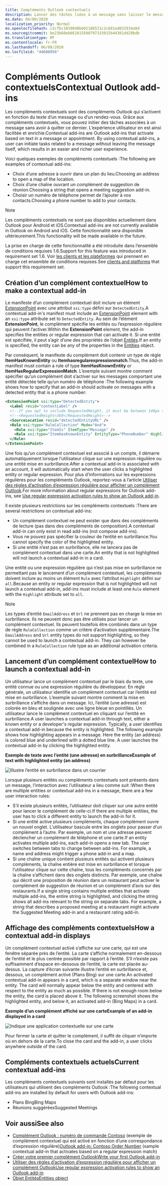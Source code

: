 ```yaml
---
title: Compléments Outlook contextuels
description: Lancer des tâches liées à un message sans laisser le message lui-même pour faciliter et enrichir l'expérience utilisateur.
ms.date: 04/09/2020
localization_priority: Normal
ms.openlocfilehash: c2cfbc1019048bb02186521c2cb81ed832934a8d
ms.sourcegitcommit: be23b68eb661015508797333915b44381dd29bdb
ms.translationtype: MT
ms.contentlocale: fr-FR
ms.lasthandoff: 06/08/2020
ms.locfileid: "44608956"
---
```

# <a name="contextual-outlook-add-ins"></a><span data-ttu-id="cb0ba-103">Compléments Outlook contextuels</span><span class="sxs-lookup"><span data-stu-id="cb0ba-103">Contextual Outlook add-ins</span></span>

<span data-ttu-id="cb0ba-p101">Les compléments contextuels sont des compléments Outlook qui s’activent en fonction du texte d’un message ou d’un rendez-vous. Grâce aux compléments contextuels, vous pouvez initier des tâches associées à un message sans avoir à quitter ce dernier. L’expérience utilisateur en est ainsi facilitée et enrichie.</span><span class="sxs-lookup"><span data-stu-id="cb0ba-p101">Contextual add-ins are Outlook add-ins that activate based on text in a message or appointment. By using contextual add-ins, a user can initiate tasks related to a message without leaving the message itself, which results in an easier and richer user experience.</span></span>

<span data-ttu-id="cb0ba-106">Voici quelques exemples de compléments contextuels :</span><span class="sxs-lookup"><span data-stu-id="cb0ba-106">The following are examples of contextual add-ins:</span></span>

- <span data-ttu-id="cb0ba-107">Choix d’une adresse à ouvrir dans un plan du lieu.</span><span class="sxs-lookup"><span data-stu-id="cb0ba-107">Choosing an address to open a map of the location.</span></span>
- <span data-ttu-id="cb0ba-108">Choix d’une chaîne ouvrant un complément de suggestion de réunion.</span><span class="sxs-lookup"><span data-stu-id="cb0ba-108">Choosing a string that opens a meeting suggestion add-in.</span></span>
- <span data-ttu-id="cb0ba-109">Choisir un numéro de téléphone permet de l’ajouter à vos contacts.</span><span class="sxs-lookup"><span data-stu-id="cb0ba-109">Choosing a phone number to add to your contacts.</span></span>


> [!NOTE]
> <span data-ttu-id="cb0ba-110">Les compléments contextuels ne sont pas disponibles actuellement dans Outlook pour Android et iOS.</span><span class="sxs-lookup"><span data-stu-id="cb0ba-110">Contextual add-ins are not currently available in Outlook on Android and iOS.</span></span> <span data-ttu-id="cb0ba-111">Cette fonctionnalité sera disponible ultérieurement.</span><span class="sxs-lookup"><span data-stu-id="cb0ba-111">This functionality will be made available in the future.</span></span>
>
> <span data-ttu-id="cb0ba-112">La prise en charge de cette fonctionnalité a été introduite dans l’ensemble de conditions requises 1.6.</span><span class="sxs-lookup"><span data-stu-id="cb0ba-112">Support for this feature was introduced in requirement set 1.6.</span></span> <span data-ttu-id="cb0ba-113">Voir [les clients et les plateformes](../reference/requirement-sets/outlook-api-requirement-sets.md#requirement-sets-supported-by-exchange-servers-and-outlook-clients) qui prennent en charge cet ensemble de conditions requises.</span><span class="sxs-lookup"><span data-stu-id="cb0ba-113">See [clients and platforms](../reference/requirement-sets/outlook-api-requirement-sets.md#requirement-sets-supported-by-exchange-servers-and-outlook-clients) that support this requirement set.</span></span>

## <a name="how-to-make-a-contextual-add-in"></a><span data-ttu-id="cb0ba-114">Création d’un complément contextuel</span><span class="sxs-lookup"><span data-stu-id="cb0ba-114">How to make a contextual add-in</span></span>

<span data-ttu-id="cb0ba-115">Le manifeste d’un complément contextuel doit inclure un élément [ExtensionPoint](../reference/manifest/extensionpoint.md#detectedentity) avec une attribut `xsi:type` défini sur `DetectedEntity`.</span><span class="sxs-lookup"><span data-stu-id="cb0ba-115">A contextual add-in's manifest must include an [ExtensionPoint](../reference/manifest/extensionpoint.md#detectedentity) element with an `xsi:type` attribute set to `DetectedEntity`.</span></span> <span data-ttu-id="cb0ba-116">Au sein de l’élément **ExtensionPoint**, le complément spécifie les entités ou l’expression régulière qui peuvent l’activer.</span><span class="sxs-lookup"><span data-stu-id="cb0ba-116">Within the **ExtensionPoint** element, the add-in specifies the entities or regular expression that can activate it.</span></span> <span data-ttu-id="cb0ba-117">Si une entité est spécifiée, il peut s’agir d’une des propriétés de l’objet [Entités](/javascript/api/outlook/office.entities).</span><span class="sxs-lookup"><span data-stu-id="cb0ba-117">If an entity is specified, the entity can be any of the properties in the [Entities](/javascript/api/outlook/office.entities) object.</span></span>

<span data-ttu-id="cb0ba-118">Par conséquent, le manifeste du complément doit contenir un type de règle **ItemHasKnownEntity** ou **Itemhasregularexpressionmatch**.</span><span class="sxs-lookup"><span data-stu-id="cb0ba-118">Thus, the add-in manifest must contain a rule of type **ItemHasKnownEntity** or **ItemHasRegularExpressionMatch**.</span></span> <span data-ttu-id="cb0ba-119">L’exemple suivant montre comment spécifier qu’un complément doit s’activer sur les messages comportant une entité détectée telle qu’un numéro de téléphone :</span><span class="sxs-lookup"><span data-stu-id="cb0ba-119">The following example shows how to specify that an add-in should activate on messages with a detected entity that is a phone number:</span></span>

```XML
<ExtensionPoint xsi:type="DetectedEntity">
  <Label resid="contextLabel" />
  <!--If you opt to include RequestedHeight, it must be between 140px to 450px, inclusive.-->
  <!--<RequestedHeight>360</RequestedHeight>-->
  <SourceLocation resid="detectedEntityURL" />
  <Rule xsi:type="RuleCollection" Mode="And">
    <Rule xsi:type="ItemIs" ItemType="Message" />
    <Rule xsi:type="ItemHasKnownEntity" EntityType="PhoneNumber" Highlight="all" />
  </Rule>
</ExtensionPoint>
```

<span data-ttu-id="cb0ba-120">Une fois qu’un complément contextuel est associé à un compte, il démarre automatiquement lorsque l’utilisateur clique sur une expression régulière ou une entité mise en surbrillance.</span><span class="sxs-lookup"><span data-stu-id="cb0ba-120">After a contextual add-in is associated with an account, it will automatically start when the user clicks a highlighted entity or regular expression.</span></span> <span data-ttu-id="cb0ba-121">Pour plus d’informations sur les expressions régulières pour les compléments Outlook, reportez-vous à l’article [Utiliser des règles d’activation d’expression régulière pour afficher un complément Outlook](use-regular-expressions-to-show-an-outlook-add-in.md).</span><span class="sxs-lookup"><span data-stu-id="cb0ba-121">For more information about regular expressions for Outlook add-ins, see [Use regular expression activation rules to show an Outlook add-in](use-regular-expressions-to-show-an-outlook-add-in.md).</span></span>

<span data-ttu-id="cb0ba-122">Il existe plusieurs restrictions sur les compléments contextuels :</span><span class="sxs-lookup"><span data-stu-id="cb0ba-122">There are several restrictions on contextual add-ins:</span></span>

- <span data-ttu-id="cb0ba-123">Un complément contextuel ne peut exister que dans des compléments de lecture (pas dans des compléments de composition).</span><span class="sxs-lookup"><span data-stu-id="cb0ba-123">A contextual add-in can only exist in read add-ins (not compose add-ins).</span></span>
- <span data-ttu-id="cb0ba-124">Vous ne pouvez pas spécifier la couleur de l’entité en surbrillance.</span><span class="sxs-lookup"><span data-stu-id="cb0ba-124">You cannot specify the color of the highlighted entity.</span></span>
- <span data-ttu-id="cb0ba-125">Si une entité n’est pas en surbrillance, elle ne lancera pas de complément contextuel dans une carte.</span><span class="sxs-lookup"><span data-stu-id="cb0ba-125">An entity that is not highlighted will not launch a contextual add-in in a card.</span></span>

<span data-ttu-id="cb0ba-126">Une entité ou une expression régulière qui n’est pas mise en surbrillance ne permettant pas le lancement d’un complément contextuel, les compléments doivent inclure au moins un élément `Rule` avec l’attribut `Highlight` défini sur `all`.</span><span class="sxs-lookup"><span data-stu-id="cb0ba-126">Because an entity or regular expression that is not highlighted will not launch a contextual add-in, add-ins must include at least one `Rule` element with the `Highlight` attribute set to `all`.</span></span>

> [!NOTE]
> <span data-ttu-id="cb0ba-p107">Les types d’entité `EmailAddress` et `Url` ne prennent pas en charge la mise en surbrillance. Ils ne peuvent donc pas être utilisés pour lancer un complément contextuel. Ils peuvent toutefois être combinés dans un type de règle `RuleCollection` comme un critère d’activation supplémentaire.</span><span class="sxs-lookup"><span data-stu-id="cb0ba-p107">The `EmailAddress` and `Url` entity types do not support highlighting, so they cannot be used to launch a contextual add-in. They can however be combined in a `RuleCollection` rule type as an additional activation criteria.</span></span>

## <a name="how-to-launch-a-contextual-add-in"></a><span data-ttu-id="cb0ba-129">Lancement d’un complément contextuel</span><span class="sxs-lookup"><span data-stu-id="cb0ba-129">How to launch a contextual add-in</span></span>

<span data-ttu-id="cb0ba-p108">Un utilisateur lance un complément contextuel par le biais du texte, une entité connue ou une expression régulière du développeur. En règle générale, un utilisateur identifie un complément contextuel car l’entité est mise en surbrillance. L’exemple suivant montre comment la mise en surbrillance s’affiche dans un message. Ici, l’entité (une adresse) est colorée en bleu et soulignée avec une ligne bleue en pointillés. Un utilisateur lance le complément contextuel en cliquant sur l’entité en surbrillance.</span><span class="sxs-lookup"><span data-stu-id="cb0ba-p108">A user launches a contextual add-in through text, either a known entity or a developer's regular expression. Typically, a user identifies a contextual add-in because the entity is highlighted. The following example shows how highlighting appears in a message. Here the entity (an address) is colored blue and underlined with a dotted blue line. A user launches the contextual add-in by clicking the highlighted entity.</span></span> 

<span data-ttu-id="cb0ba-135">**Exemple de texte avec l’entité (une adresse) en surbrillance**</span><span class="sxs-lookup"><span data-stu-id="cb0ba-135">**Example of text with highlighted entity (an address)**</span></span>

![Illustre l’entité en surbrillance dans un courrier](../images/outlook-detected-entity-highlight.png)
    
<span data-ttu-id="cb0ba-137">Lorsque plusieurs entités ou compléments contextuels sont présents dans un message, l’interaction avec l’utilisateur a lieu comme suit :</span><span class="sxs-lookup"><span data-stu-id="cb0ba-137">When there are multiple entities or contextual add-ins in a message, there are a few user interaction rules:</span></span>

- <span data-ttu-id="cb0ba-138">S’il existe plusieurs entités, l’utilisateur doit cliquer sur une autre entité pour lancer le complément de celle-ci.</span><span class="sxs-lookup"><span data-stu-id="cb0ba-138">If there are multiple entities, the user has to click a different entity to launch the add-in for it.</span></span>
- <span data-ttu-id="cb0ba-139">Si une entité active plusieurs compléments, chaque complément ouvre un nouvel onglet. L’utilisateur bascule entre les onglets pour passer d’un complément à l’autre. Par exemple, un nom et une adresse peuvent déclencher un complément de téléphone et une carte.</span><span class="sxs-lookup"><span data-stu-id="cb0ba-139">If an entity activates multiple add-ins, each add-in opens a new tab. The user switches between tabs to change between add-ins. For example, a name and address might trigger a phone add-in and a map.</span></span>
- <span data-ttu-id="cb0ba-p109">Si une chaîne unique contient plusieurs entités qui activent plusieurs compléments, la chaîne entière est mise en surbrillance et lorsque l’utilisateur clique sur cette chaîne, tous les compléments concernés par la chaîne s’affichent dans des onglets distincts. Par exemple, une chaîne qui décrit une proposition de réunion dans un restaurant peut activer le complément de suggestion de réunion et un complément d’avis sur des restaurants.</span><span class="sxs-lookup"><span data-stu-id="cb0ba-p109">If a single string contains multiple entities that activate multiple add-ins, the entire string is highlighted, and clicking the string shows all add-ins relevant to the string on separate tabs. For example, a string that describes a proposed meeting at a restaurant might activate the Suggested Meeting add-in and a restaurant rating add-in.</span></span>

## <a name="how-a-contextual-add-in-displays"></a><span data-ttu-id="cb0ba-142">Affichage des compléments contextuels</span><span class="sxs-lookup"><span data-stu-id="cb0ba-142">How a contextual add-in displays</span></span>

<span data-ttu-id="cb0ba-p110">Un complément contextuel activé s’affiche sur une carte, qui est une fenêtre séparée près de l’entité. La carte s’affiche normalement en-dessous de l’entité et le plus centrée possible par rapport à l’entité. S’il n’existe pas suffisamment d’espace en-dessous de l’entité, la carte est placée au-dessus. La capture d’écran suivante illustre l’entité en surbrillance et, dessous, un complément activé (Plans Bing) sur une carte.</span><span class="sxs-lookup"><span data-stu-id="cb0ba-p110">An activated contextual add-in appears in a card, which is a separate window near the entity. The card will normally appear below the entity and centered with respect to the entity as much as possible. If there is not enough room below the entity, the card is placed above it. The following screenshot shows the highlighted entity, and below it, an activated add-in (Bing Maps) in a card.</span></span>

<span data-ttu-id="cb0ba-147">**Exemple d’un complément affiché sur une carte**</span><span class="sxs-lookup"><span data-stu-id="cb0ba-147">**Example of an add-in displayed in a card**</span></span>

![Indique une application contextuelle sur une carte](../images/outlook-detected-entity-card.png)

<span data-ttu-id="cb0ba-149">Pour fermer la carte et quitter le complément, il suffit de cliquer n’importe où en dehors de la carte.</span><span class="sxs-lookup"><span data-stu-id="cb0ba-149">To close the card and the add-in, a user clicks anywhere outside of the card.</span></span>

## <a name="current-contextual-add-ins"></a><span data-ttu-id="cb0ba-150">Compléments contextuels actuels</span><span class="sxs-lookup"><span data-stu-id="cb0ba-150">Current contextual add-ins</span></span>

<span data-ttu-id="cb0ba-151">Les compléments contextuels suivants sont installés par défaut pour les utilisateurs qui utilisent des compléments Outlook :</span><span class="sxs-lookup"><span data-stu-id="cb0ba-151">The following contextual add-ins are installed by default for users with Outlook add-ins:</span></span>

- <span data-ttu-id="cb0ba-152">Plans Bing</span><span class="sxs-lookup"><span data-stu-id="cb0ba-152">Bing Maps</span></span> 
- <span data-ttu-id="cb0ba-153">Réunions suggérées</span><span class="sxs-lookup"><span data-stu-id="cb0ba-153">Suggested Meetings</span></span>

## <a name="see-also"></a><span data-ttu-id="cb0ba-154">Voir aussi</span><span class="sxs-lookup"><span data-stu-id="cb0ba-154">See also</span></span>

- <span data-ttu-id="cb0ba-155">[Complément Outlook : numéro de commande Contoso](https://github.com/OfficeDev/Outlook-Add-In-Contextual-Regex) (exemple de complément contextuel qui est activé en fonction d’une correspondance d’expression régulière)</span><span class="sxs-lookup"><span data-stu-id="cb0ba-155">[Outlook add-in: Contoso Order Number](https://github.com/OfficeDev/Outlook-Add-In-Contextual-Regex) (sample contextual add-in that activates based on a regular expression match)</span></span>
- [<span data-ttu-id="cb0ba-156">Créer votre premier complément Outlook</span><span class="sxs-lookup"><span data-stu-id="cb0ba-156">Write your first Outlook add-in</span></span>](../quickstarts/outlook-quickstart.md)
- [<span data-ttu-id="cb0ba-157">Utiliser des règles d’activation d’expression régulière pour afficher un complément Outlook</span><span class="sxs-lookup"><span data-stu-id="cb0ba-157">Use regular expression activation rules to show an Outlook add-in</span></span>](use-regular-expressions-to-show-an-outlook-add-in.md)
- [<span data-ttu-id="cb0ba-158">Objet Entités</span><span class="sxs-lookup"><span data-stu-id="cb0ba-158">Entities object</span></span>](/javascript/api/outlook/office.entities)
